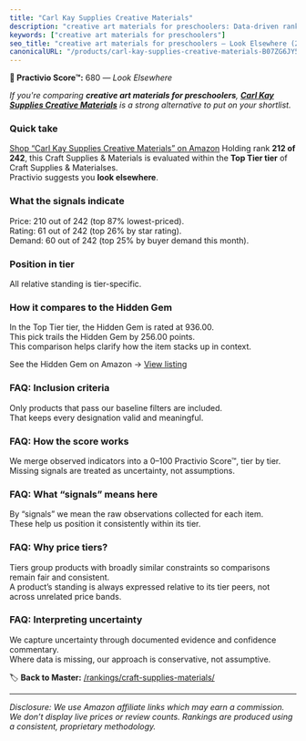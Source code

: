 ```yaml
---
title: "Carl Kay Supplies Creative Materials"
description: "creative art materials for preschoolers: Data-driven ranking using the Practivio Score™. Positioned by quality, value, demand, findability, momentum."
keywords: ["creative art materials for preschoolers"]
seo_title: "creative art materials for preschoolers — Look Elsewhere (2025)"
canonicalURL: "/products/carl-kay-supplies-creative-materials-B07ZG6JY5J/"
---
```


**🚫 Practivio Score™:** 680 — _Look Elsewhere_


*If you're comparing **creative art materials for preschoolers**, **[Carl Kay Supplies Creative Materials](https://www.amazon.com/dp/B07ZG6JY5J?tag=practivio-20)** is a strong alternative to put on your shortlist.*
### Quick take
[Shop “Carl Kay Supplies Creative Materials” on Amazon](https://www.amazon.com/dp/B07ZG6JY5J?tag=practivio-20)
Holding rank **212 of 242**, this Craft Supplies & Materials is evaluated within the **Top Tier tier** of Craft Supplies & Materialses.  
Practivio suggests you **look elsewhere**.

### What the signals indicate
Price: 210 out of 242 (top 87% lowest-priced).  
Rating: 61 out of 242 (top 26% by star rating).  
Demand: 60 out of 242 (top 25% by buyer demand this month).

### Position in tier
All relative standing is tier-specific.

### How it compares to the Hidden Gem
In the Top Tier tier, the Hidden Gem is rated at 936.00.  
This pick trails the Hidden Gem by 256.00 points.  
This comparison helps clarify how the item stacks up in context.  

See the Hidden Gem on Amazon → [View listing](https://www.amazon.com/dp/B079KL4C91?tag=practivio-20)

### FAQ: Inclusion criteria
Only products that pass our baseline filters are included.  
That keeps every designation valid and meaningful.

### FAQ: How the score works
We merge observed indicators into a 0–100 Practivio Score™, tier by tier.  
Missing signals are treated as uncertainty, not assumptions.

### FAQ: What “signals” means here
By “signals” we mean the raw observations collected for each item.  
These help us position it consistently within its tier.

### FAQ: Why price tiers?
Tiers group products with broadly similar constraints so comparisons remain fair and consistent.  
A product’s standing is always expressed relative to its tier peers, not across unrelated price bands.

### FAQ: Interpreting uncertainty
We capture uncertainty through documented evidence and confidence commentary.  
Where data is missing, our approach is conservative, not assumptive.


🏷️ **Back to Master:** [/rankings/craft-supplies-materials/](/rankings/craft-supplies-materials/)

---
_Disclosure: We use Amazon affiliate links which may earn a commission. We don’t display live prices or review counts. Rankings are produced using a consistent, proprietary methodology._
